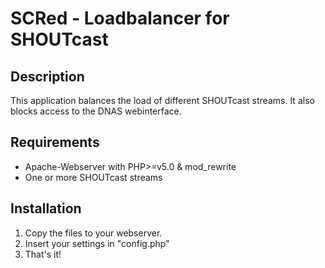 # SCRed - Loadbalancer for SHOUTcast

## Description
This application balances the load of different SHOUTcast streams. It also blocks access to the DNAS webinterface.

## Requirements
* Apache-Webserver with PHP>=v5.0 & mod_rewrite
* One or more SHOUTcast streams

## Installation
1. Copy the files to your webserver.
2. Insert your settings in "config.php"
3. That's it!
